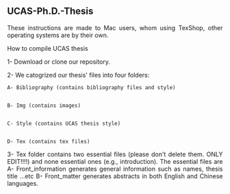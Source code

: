 
<div align="justify">

UCAS-Ph.D.-Thesis
-----------------



These instructions are made to Mac users, whom using TexShop, other operating systems are by their own.

How to compile UCAS thesis


1- Download or clone our repository.

2- We catogrized our thesis' files into four folders:


	A- Bibliography (contains bibliography files and style)
	
	
	B- Img (contains images)
	
	
	C- Style (contains UCAS thesis style)
	
	
	D- Tex (contains tex files)
	
	

3- Tex folder contains two essential files (please don't delete them. ONLY EDIT!!!!) and none essential ones (e.g., introduction). The essential files are 
	A- Front_information generates general information such as names, thesis title ...etc
	B- Front_matter generates abstracts in both English and Chinese languages. 



</div>
